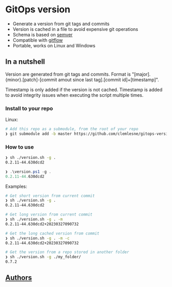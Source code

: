 # GitOps version

- Generate a version from git tags and commits
- Version is cached in a file to avoid expensive git operations
- Schema is based on [semver](https://semver.org/)
- Compatible with [gitflow](https://www.atlassian.com/git/tutorials/comparing-workflows/gitflow-workflow)
- Portable, works on Linux and Windows

## In a nutshell

Version are generated from git tags and commits. Format is "[major].{minor}.[patch]-[commit amout since last tag].[commit id]+[timestamp]".

Timestamp is only added if the version is not cached. Timestamp is added to avoid integrity issues when executing the script multiple times.

### Install to your repo

Linux:

```bash
# Add this repo as a submodule, from the root of your repo
❯ git submodule add -b master https://github.com/clemlesne/gitops-version ./cicd/version
```

### How to use

```bash
❯ sh ./version.sh -g .
0.2.11-44.630dcd2
```

```powershell
❯ .\version.ps1 -g .
0.2.11-44.630dcd2
```

Examples:

```bash
# Get short version from current commit
❯ sh ./version.sh -g .
0.2.11-44.630dcd2

# Get long version from current commit
❯ sh ./version.sh -g . -m
0.2.11-44.630dcd2+20230327090732

# Get the long cached version from commit
❯ sh ./version.sh -g . -m -c
0.2.11-44.630dcd2+20230327090732

# Get the version from a repo stored in another folder
❯ sh ./version.sh -g ./my_folder/
0.7.2
```

## [Authors](./AUTHORS.md)
